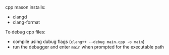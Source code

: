 cpp mason installs:
- clangd
- clang-format 


To debug cpp files:
- compile using dubug flags (`clang++ --debug main.cpp -o main`)
- run the debugger and enter `main` when prompted for the executable path
